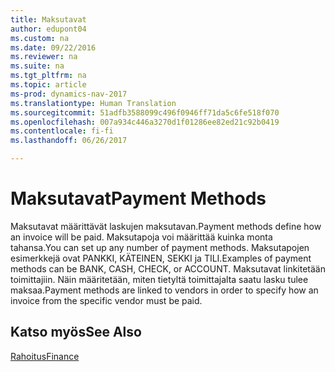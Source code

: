 ```yaml
---
title: Maksutavat
author: edupont04
ms.custom: na
ms.date: 09/22/2016
ms.reviewer: na
ms.suite: na
ms.tgt_pltfrm: na
ms.topic: article
ms-prod: dynamics-nav-2017
ms.translationtype: Human Translation
ms.sourcegitcommit: 51adfb3588099c496f0946ff71da5c6fe518f070
ms.openlocfilehash: 007a934c446a3270d1f01286ee82ed21c92b0419
ms.contentlocale: fi-fi
ms.lasthandoff: 06/26/2017

---
```


# <a name="payment-methods"></a><span data-ttu-id="26f57-102">Maksutavat</span><span class="sxs-lookup"><span data-stu-id="26f57-102">Payment Methods</span></span>
<span data-ttu-id="26f57-103">Maksutavat määrittävät laskujen maksutavan.</span><span class="sxs-lookup"><span data-stu-id="26f57-103">Payment methods define how an invoice will be paid.</span></span> <span data-ttu-id="26f57-104">Maksutapoja voi määrittää kuinka monta tahansa.</span><span class="sxs-lookup"><span data-stu-id="26f57-104">You can set up any number of payment methods.</span></span> <span data-ttu-id="26f57-105">Maksutapojen esimerkkejä ovat PANKKI, KÄTEINEN, SEKKI ja TILI.</span><span class="sxs-lookup"><span data-stu-id="26f57-105">Examples of payment methods can be BANK, CASH, CHECK, or ACCOUNT.</span></span>
<span data-ttu-id="26f57-106">Maksutavat linkitetään toimittajiin. Näin määritetään, miten tietyltä toimittajalta saatu lasku tulee maksaa.</span><span class="sxs-lookup"><span data-stu-id="26f57-106">Payment methods are linked to vendors in order to specify how an invoice from the specific vendor must be paid.</span></span>

## <a name="see-also"></a><span data-ttu-id="26f57-107">Katso myös</span><span class="sxs-lookup"><span data-stu-id="26f57-107">See Also</span></span>
[<span data-ttu-id="26f57-108">Rahoitus</span><span class="sxs-lookup"><span data-stu-id="26f57-108">Finance</span></span>](finance-setup.md)  

